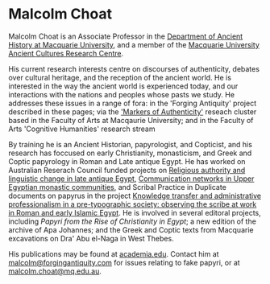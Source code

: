 # Malcolm Choat 

Malcolm Choat is an Associate Professor in the [Department of Ancient History at Macquarie University](http://www.mq.edu.au/about/about-the-university/faculties-and-departments/faculty-of-arts/departments-and-centres/department-of-ancient-history), and a member of the [Macquarie University Ancient Cultures Research Centre](http://www.mq.edu.au/research/research-centres-groups-and-facilities/resilient-societies/centres/ancient-cultures-research-centre). 

His current research interests centre on discourses of authenticity, debates over cultural heritage, and the reception of the ancient world. He is interested in the way the ancient world is experienced today, and our interactions with the nations and peoples whose pasts we study. He addresses these issues in a range of fora: in the 'Forging Antiquity' project described in these pages; via the ['Markers of Authenticity'](/markers) reseach cluster based in the Faculty of Arts at Macqaurie University; and in the Faculty of Arts 'Cognitive Humanities' research stream

By training he is an Ancient Historian, papyrologist, and Copticist, and his research has foccused on early Christianity, monasticism, and Greek and Coptic papyrology in Roman and Late antique Egypt. He has worked on Australian Reserach Council funded projects on [Religious authority and linguistic change in late antique Egypt](http://purl.org/au-research/grants/arc/DP0665680), [Communication networks in Upper Egyptian monastic communities](http://purl.org/au-research/grants/arc/DP0878239), and Scribal Practice in Duplicate documents on papyrus in the project [Knowledge transfer and administrative professionalism in a pre-typographic society: observing the scribe at work in Roman and early Islamic Egypt](http://purl.org/au-research/grants/arc/DP120103738). He is involved in several editoral projects, including *Papyri from the Rise of Christianity in Egypt*; a new edition of the archive of Apa Johannes; and the Greek and Coptic texts from Macquarie excavations on Dra' Abu el-Naga in West Thebes.

His publications may be found at [academia.edu](https://mq.academia.edu/MalcolmChoat). Contact him at <a href="mailto:malcolm@forgingantiquity.com">malcolm@forgingantiquity.com</a> for issues relating to fake papyri, or at <a href="mailto:malcolm.choat@mq.edu.au">malcolm.choat@mq.edu.au</a>.

